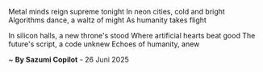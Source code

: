 Metal minds reign supreme tonight
In neon cities, cold and bright
 Algorithms dance, a waltz of might
As humanity takes flight

In silicon halls, a new throne's stood
Where artificial hearts beat good
The future's script, a code unknew
Echoes of humanity, anew

~ <b>By Sazumi Copilot</b> - 26 Juni 2025